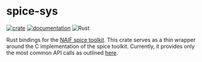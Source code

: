 # spice-sys
[![crate](https://img.shields.io/crates/v/spice-sys.svg)](https://crates.io/crates/spice-sys)
[![documentation](https://docs.rs/spice-sys/badge.svg)](https://docs.rs/spice-sys)
![Rust](https://github.com/rjpower4/spice-sys/workflows/Rust/badge.svg)

Rust bindings for the [NAIF spice toolkit](https://naif.jpl.nasa.gov/naif/toolkit.html).
This crate serves as a thin wrapper around the C implementation of the spice toolkit. 
Currently, it provides only the most common API calls as outlined [here](https://naif.jpl.nasa.gov/pub/naif/toolkit_docs/C/info/mostused.html). 

